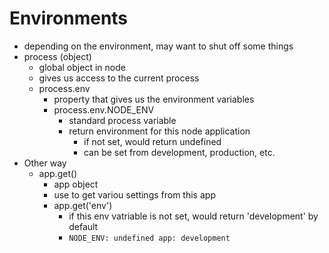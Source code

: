 # Environments

* depending on the environment, may want to shut off some things
* process (object)
  * global object in node
  * gives us access to the current process
  * process.env
    * property that gives us the environment variables
    * process.env.NODE_ENV
      * standard process variable
      * return environment for this node application
        * if not set, would return undefined
        * can be set from development, production, etc.
* Other way
  * app.get()
    * app object
    * use to get variou settings from this app
    * app.get('env')
      * if this env vatriable is not set, would return 'development' by default
      * `NODE_ENV: undefined
app: development`